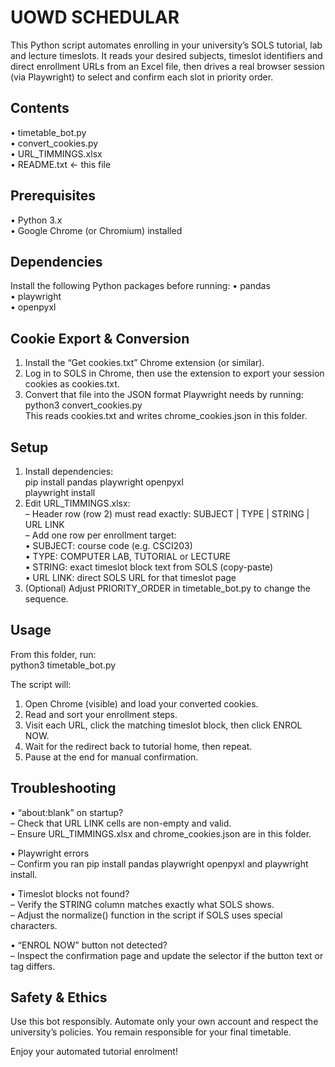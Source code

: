 UOWD SCHEDULAR
========================

This Python script automates enrolling in your university’s SOLS tutorial, lab and lecture timeslots. It reads your desired subjects, timeslot identifiers and direct enrollment URLs from an Excel file, then drives a real browser session (via Playwright) to select and confirm each slot in priority order.


Contents
--------
• timetable_bot.py  
• convert_cookies.py  
• URL_TIMMINGS.xlsx    
• README.txt ← this file  

Prerequisites
-------------
• Python 3.x  
• Google Chrome (or Chromium) installed  

Dependencies
------------
Install the following Python packages before running:
• pandas  
• playwright  
• openpyxl  

Cookie Export & Conversion
--------------------------
1. Install the “Get cookies.txt” Chrome extension (or similar).  
2. Log in to SOLS in Chrome, then use the extension to export your session cookies as cookies.txt.  
3. Convert that file into the JSON format Playwright needs by running:  
   python3 convert_cookies.py  
   This reads cookies.txt and writes chrome_cookies.json in this folder.  

Setup
-----
1. Install dependencies:  
   pip install pandas playwright openpyxl  
   playwright install  
2. Edit URL_TIMMINGS.xlsx:  
   – Header row (row 2) must read exactly: SUBJECT | TYPE | STRING | URL LINK  
   – Add one row per enrollment target:  
     • SUBJECT: course code (e.g. CSCI203)  
     • TYPE: COMPUTER LAB, TUTORIAL or LECTURE  
     • STRING: exact timeslot block text from SOLS (copy-paste)  
     • URL LINK: direct SOLS URL for that timeslot page  
3. (Optional) Adjust PRIORITY_ORDER in timetable_bot.py to change the sequence.  

Usage
-----
From this folder, run:  
python3 timetable_bot.py  

The script will:  
1. Open Chrome (visible) and load your converted cookies.  
2. Read and sort your enrollment steps.  
3. Visit each URL, click the matching timeslot block, then click ENROL NOW.  
4. Wait for the redirect back to tutorial home, then repeat.  
5. Pause at the end for manual confirmation.  

Troubleshooting
---------------
• “about:blank” on startup?  
  – Check that URL LINK cells are non-empty and valid.  
  – Ensure URL_TIMMINGS.xlsx and chrome_cookies.json are in this folder.  

• Playwright errors  
  – Confirm you ran pip install pandas playwright openpyxl and playwright install.  

• Timeslot blocks not found?  
  – Verify the STRING column matches exactly what SOLS shows.  
  – Adjust the normalize() function in the script if SOLS uses special characters.  

• “ENROL NOW” button not detected?  
  – Inspect the confirmation page and update the selector if the button text or tag differs.  

Safety & Ethics
---------------
Use this bot responsibly. Automate only your own account and respect the university’s policies. You remain responsible for your final timetable.

Enjoy your automated tutorial enrolment!

